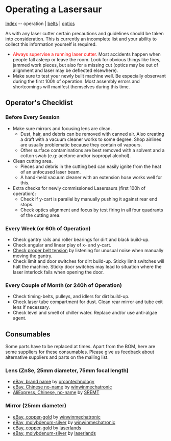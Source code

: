 Operating a Lasersaur
======================

[Index](index.md) -- operation | [belts](timing_belts.md) | [optics](optics_setup.md)

As with any laser cutter certain precautions and guidelines should be taken into consideration. This is currently an incomplete list and your ability to collect this information yourself is required.

- <span style="color:#ff0000">Always supervise a running laser cutter.</span> Most accidents happen when people fall asleep or leave the room. Look for obvious things like fires, jammed work pieces, but also for a missing cut (optics may be out of alignment and laser may be deflected elsewhere).
- Make sure to test your newly built machine well. Be especially observant during the first 100h of operation. Most assembly errors and shortcomings will manifest themselves during this time.

Operator's Checklist
--------------------

### Before Every Session

- Make sure mirrors and focusing lens are clean. 
  - Dust, hair, and debris can be removed with canned air. Also creating a draft with a vacuum cleaner works to some degree. Shop airlines are usually problematic because they contain oil vapours.
  - Other surface contaminations are best removed with a solvent and a cotton swab (e.g: acetone and/or isopropyl alcohol).
- Clean cutting area.
  - Pieces and debris in the cutting bed can easily ignite from the heat of an unfocused laser beam.
  - A hand-held vacuum cleaner with an extension hose works well for this.
- Extra checks for newly commissioned Lasersaurs (first 100h of operation):
  - Check if y-cart is parallel by manually pushing it against rear end stops.
  - Check optics alignment and focus by test firing in all four quadrants of the cutting area.

### Every Week (or 60h of Operation)

- Check gantry rails and roller bearings for dirt and black build-up.
- Check angular and linear play of x- and y-cart.
- [Check proper belt tension](timing_belts.md) by listening for unusual noise when manually moving the gantry.
- Check limit and door switches for dirt build-up. Sticky limit switches will halt the machine. Sticky door switches may lead to situation where the laser interlock fails when opening the door.


### Every Couple of Month (or 240h of Operation)

- Check timing-belts, pulleys, and idlers for dirt build-up.
- Check laser tube compartment for dust. Clean rear mirror and tube exit lens if necessary. 
- Check level and smell of chiller water. Replace and/or use anti-algae agent.


Consumables
-----------

Some parts have to be replaced at times. Apart from the BOM, here are some suppliers for these consumables. Please give us feedback about alternative suppliers and parts on the mailing list.

### Lens (ZnSe, 25mm diameter, 75mm focal length)
- [eBay, brand name](http://www.ebay.com/itm/NEW-CO2-Laser-ZnSe-Lens-Optics-CNC-cutting-or-engraving-/390091829212?pt=LH_DefaultDomain_0&hash=item5ad348efdc) by [orcontechnology](http://stores.ebay.com/orcontechnology)
- [eBay, Chinese no-name](http://www.ebay.at/itm/330781585826?var=540076484119&ssPageName=STRK:MEWNX:IT&_trksid=p3984.m1497.l2649) by [winwinmechatronic](http://stores.ebay.at/winwinmechatronic)
- [AliExpress, Chinese, no-name](http://www.aliexpress.com/item/co2-laser-lens-znse-lens-focus-lens/335137236.html) by [SREMT](http://www.aliexpress.com/store/311556)

### Mirror (25mm diameter)
- [eBay, copper-gold](http://www.ebay.at/itm/330871253683?ssPageName=STRK:MEWNX:IT&_trksid=p3984.m1439.l2649) by [winwinmechatronic](http://stores.ebay.at/winwinmechatronic)
- [eBay, molybdenum-silver](http://www.ebay.com/itm/New-HQ-Mo-Reflection-Mirror-for-CO2-Laser-Cutting-Engraving-1006nm-diam-25mm-/330871254039?pt=LH_DefaultDomain_0&hash=item4d0976ac17) by [winwinmechatronic](http://stores.ebay.at/winwinmechatronic)
- [eBay, copper-gold](http://www.ebay.com/itm/25mm-Copper-Cu-Reflective-Mirror-Total-Reflector-for-10600nm-CO2-Laser-Engraver-/110887316069?pt=LH_DefaultDomain_0&hash=item19d1662a65) by [laserlands](http://stores.ebay.com/laserlands)
- [eBay, molybdenum-silver](http://www.ebay.com/itm/Dia-25mm-MO-Reflection-Mirror-for-10600nm-CO2-Laser-Engraver-Cutter-/120921416089?pt=LH_DefaultDomain_0&hash=item1c277a6199) by [laserlands](http://stores.ebay.com/laserlands)
